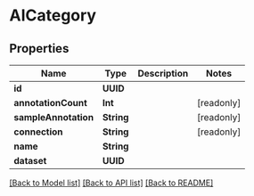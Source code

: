 # AICategory

## Properties

Name | Type | Description | Notes
------------ | ------------- | ------------- | -------------
**id** | **UUID** |  | 
**annotationCount** | **Int** |  | [readonly] 
**sampleAnnotation** | **String** |  | [readonly] 
**connection** | **String** |  | [readonly] 
**name** | **String** |  | 
**dataset** | **UUID** |  | 

[[Back to Model list]](../#documentation-for-models) [[Back to API list]](../#documentation-for-api-endpoints) [[Back to README]](../)


